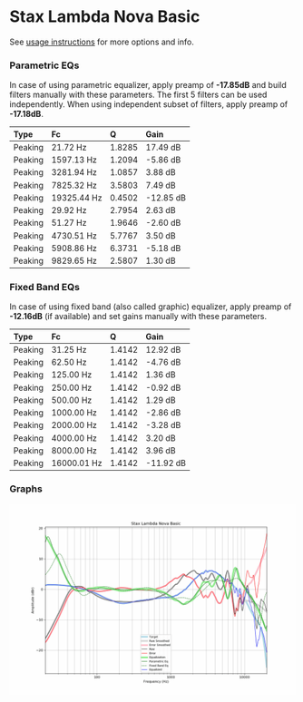 # Stax Lambda Nova Basic
See [usage instructions](https://github.com/jaakkopasanen/AutoEq#usage) for more options and info.

### Parametric EQs
In case of using parametric equalizer, apply preamp of **-17.85dB** and build filters manually
with these parameters. The first 5 filters can be used independently.
When using independent subset of filters, apply preamp of **-17.18dB**.

| Type    | Fc          |      Q | Gain      |
|:--------|:------------|:-------|:----------|
| Peaking | 21.72 Hz    | 1.8285 | 17.49 dB  |
| Peaking | 1597.13 Hz  | 1.2094 | -5.86 dB  |
| Peaking | 3281.94 Hz  | 1.0857 | 3.88 dB   |
| Peaking | 7825.32 Hz  | 3.5803 | 7.49 dB   |
| Peaking | 19325.44 Hz | 0.4502 | -12.85 dB |
| Peaking | 29.92 Hz    | 2.7954 | 2.63 dB   |
| Peaking | 51.27 Hz    | 1.9646 | -2.60 dB  |
| Peaking | 4730.51 Hz  | 5.7767 | 3.50 dB   |
| Peaking | 5908.86 Hz  | 6.3731 | -5.18 dB  |
| Peaking | 9829.65 Hz  | 2.5807 | 1.30 dB   |

### Fixed Band EQs
In case of using fixed band (also called graphic) equalizer, apply preamp of **-12.16dB**
(if available) and set gains manually with these parameters.

| Type    | Fc          |      Q | Gain      |
|:--------|:------------|:-------|:----------|
| Peaking | 31.25 Hz    | 1.4142 | 12.92 dB  |
| Peaking | 62.50 Hz    | 1.4142 | -4.76 dB  |
| Peaking | 125.00 Hz   | 1.4142 | 1.36 dB   |
| Peaking | 250.00 Hz   | 1.4142 | -0.92 dB  |
| Peaking | 500.00 Hz   | 1.4142 | 1.29 dB   |
| Peaking | 1000.00 Hz  | 1.4142 | -2.86 dB  |
| Peaking | 2000.00 Hz  | 1.4142 | -3.28 dB  |
| Peaking | 4000.00 Hz  | 1.4142 | 3.20 dB   |
| Peaking | 8000.00 Hz  | 1.4142 | 3.96 dB   |
| Peaking | 16000.01 Hz | 1.4142 | -11.92 dB |

### Graphs
![](./Stax%20Lambda%20Nova%20Basic.png)